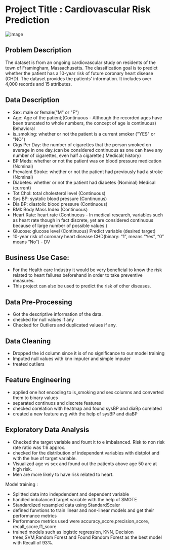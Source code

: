# Project Title : Cardiovascular Risk Prediction
![image](https://user-images.githubusercontent.com/102457644/204709975-ab06965d-0a1f-478b-a615-034dc97f900b.png)

## Problem Description
The dataset is from an ongoing cardiovascular study on residents of the town of Framingham, Massachusetts. The classification goal is to predict whether the patient has a 10-year risk of future coronary heart disease (CHD). The dataset provides the patients’ information. It includes over 4,000 records and 15 attributes.

## Data Description

* Sex: male or female("M" or "F")
* Age: Age of the patient;(Continuous - Although the recorded ages have been truncated to whole numbers, the concept of age is continuous) Behavioral
* is_smoking: whether or not the patient is a current smoker ("YES" or "NO")
* Cigs Per Day: the number of cigarettes that the person smoked on average in one day.(can be considered continuous as one can have any number of cigarettes, even half a cigarette.) Medical( history)
* BP Meds: whether or not the patient was on blood pressure medication (Nominal)
* Prevalent Stroke: whether or not the patient had previously had a stroke (Nominal)
* Diabetes: whether or not the patient had diabetes (Nominal) Medical (current)
* Tot Chol: total cholesterol level (Continuous)
* Sys BP: systolic blood pressure (Continuous)
* Dia BP: diastolic blood pressure (Continuous)
* BMI: Body Mass Index (Continuous)
* Heart Rate: heart rate (Continuous - In medical research, variables such as heart rate though in fact discrete, yet are considered continuous because of large number of possible values.)
* Glucose: glucose level (Continuous) Predict variable (desired target)
* 10-year risk of coronary heart disease CHD(binary: “1”, means “Yes”, “0” means “No”) - DV
## Business Use Case:
* For the Health care Industry it would be very beneficial to know the risk related to heart failures beforehand in order to take preventive measures.
* This project can also be used to predict the risk of other diseases.
## Data Pre-Processing
* Got the descriptive information of the data.
* checked for null values if any
* Checked for Outliers and duplicated values if any.

## Data Cleaning
* Dropped the id column since it is of no significance to our model training
* Imputed null values with knn imputer and simple imputer
* treated outliers

## Feature Engineering
* applied one hot encoding to is_smoking and sex columns and converted them to binary values
* separated continuos and discrete features 
* checked corelation with heatmap and found sysBP and diaBp corelated
* created a new feature avg with the help of sysBP and diaBP

## Exploratory Data Analysis
* Checked the target variable and fount it to e imbalanced. Risk to non risk rate ratio was 1:6 approx.
* checked for the distribution of independent variables with distplot and with the hue of target variable.
* Visualized age vs sex and found out the patients above age 50 are at high risk.
* Men are more likely to have risk related to heart.

Model training :
* Splitted data into indepdendent and dependent variable
* handled imbalanced target variable with the help of SMOTE
* Standardized resampled data using StandardScaler
* defined funvtions to train linear and non-linear models and get their performance metrics
* Performance metrics used were accuracy_score,precision_score, recall_score,f1_score
* trained models such as logistic regression, KNN, Decision trees,SVM,Random Forest and
Found Random Forest as the best model with Recall of 93%.
